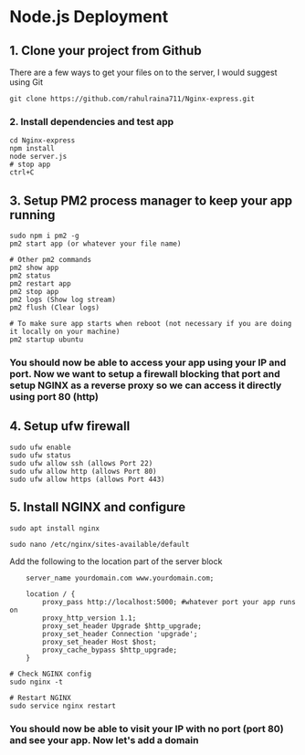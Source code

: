 # Node.js Deployment

## 1. Clone your project from Github
There are a few ways to get your files on to the server, I would suggest using Git
```
git clone https://github.com/rahulraina711/Nginx-express.git
```

### 2. Install dependencies and test app
```
cd Nginx-express
npm install
node server.js
# stop app
ctrl+C
```
## 3. Setup PM2 process manager to keep your app running
```
sudo npm i pm2 -g
pm2 start app (or whatever your file name)

# Other pm2 commands
pm2 show app
pm2 status
pm2 restart app
pm2 stop app
pm2 logs (Show log stream)
pm2 flush (Clear logs)

# To make sure app starts when reboot (not necessary if you are doing it locally on your machine)
pm2 startup ubuntu
```
### You should now be able to access your app using your IP and port. Now we want to setup a firewall blocking that port and setup NGINX as a reverse proxy so we can access it directly using port 80 (http)

## 4. Setup ufw firewall
```
sudo ufw enable
sudo ufw status
sudo ufw allow ssh (allows Port 22)
sudo ufw allow http (allows Port 80)
sudo ufw allow https (allows Port 443)
```

## 5. Install NGINX and configure
```
sudo apt install nginx

sudo nano /etc/nginx/sites-available/default
```
Add the following to the location part of the server block
```
    server_name yourdomain.com www.yourdomain.com;

    location / {
        proxy_pass http://localhost:5000; #whatever port your app runs on
        proxy_http_version 1.1;
        proxy_set_header Upgrade $http_upgrade;
        proxy_set_header Connection 'upgrade';
        proxy_set_header Host $host;
        proxy_cache_bypass $http_upgrade;
    }
```
```
# Check NGINX config
sudo nginx -t

# Restart NGINX
sudo service nginx restart
```

### You should now be able to visit your IP with no port (port 80) and see your app. Now let's add a domain

